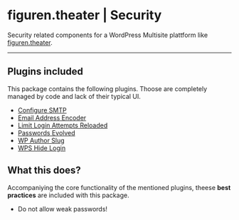 # figuren.theater | Security

Security related components for a WordPress Multisite plattform like [figuren.theater](https://figuren.theater).

---

## Plugins included

This package contains the following plugins. 
Thoose are completely managed by code and lack of their typical UI.

* [Configure SMTP](https://wordpress.org/plugins/configure-smtp/#developers)
* [Email Address Encoder](https://wordpress.org/plugins/email-address-encoder/#developers)
* [Limit Login Attempts Reloaded](https://wordpress.org/plugins/limit-login-attempts-reloaded/#developers)
* [Passwords Evolved](https://wordpress.org/plugins/passwords-evolved/#developers)
* [WP Author Slug](https://wordpress.org/plugins/wp-author-slug/#developers)
* [WPS Hide Login](https://wordpress.org/plugins/wps-hide-login/#developers)

## What this does?

Accompaniying the core functionality of the mentioned plugins, theese **best practices** are included with this package.

- Do not allow weak passwords!

